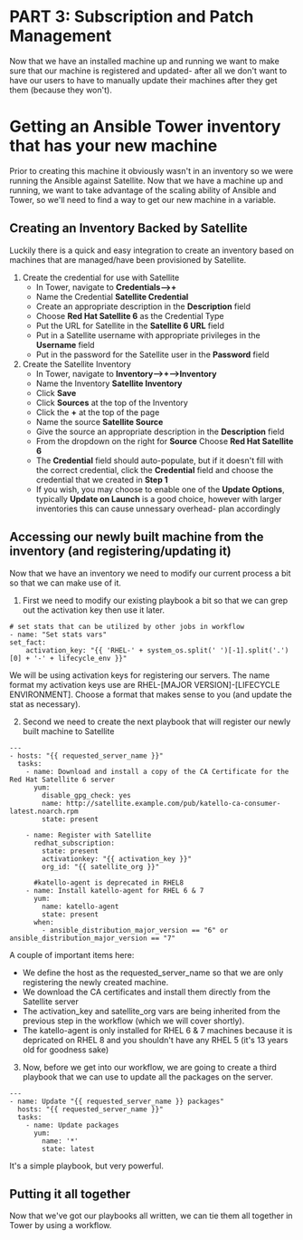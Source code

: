 # PART 3: Subscription and Patch Management
Now that we have an installed machine up and running we want to make sure that our machine is registered and updated- after all we don't want to have our users to have to manually update their machines after they get them (because they won't).

# Getting an Ansible Tower inventory that has your new machine
Prior to creating this machine it obviously wasn't in an inventory so we were running the Ansible against Satellite.  Now that we have a machine up and running, we want to take advantage of the scaling ability of Ansible and Tower, so we'll need to find a way to get our new machine in a variable.

## Creating an Inventory Backed by Satellite
Luckily there is a quick and easy integration to create an inventory based on machines that are managed/have been provisioned by Satellite.

1. Create the credential for use with Satellite
   * In Tower, navigate to **Credentials-->+**
   * Name the Credential **Satellite Credential**
   * Create an appropriate description in the **Description** field
   * Choose **Red Hat Satellite 6** as the Credential Type
   * Put the URL for Satellite in the **Satellite 6 URL** field
   * Put in a Satellite username with appropriate privileges in the **Username** field
   * Put in the password for the Satellite user in the **Password** field
2. Create the Satellite Inventory
   * In Tower, navigate to **Inventory-->+-->Inventory**
   * Name the Inventory **Satellite Inventory**
   * Click **Save**
   * Click **Sources** at the top of the Inventory
   * Click the **+** at the top of the page
   * Name the source **Satellite Source**
   * Give the source an appropriate description in the **Description** field
   * From the dropdown on the right for **Source** Choose **Red Hat Satellite 6**
   * The **Credential** field should auto-populate, but if it doesn't fill with the correct credential, click the **Credential** field and choose the credential that we created in **Step 1**
   * If you wish, you may choose to enable one of the **Update Options**, typically **Update on Launch** is a good choice, however with larger inventories this can cause unnessary overhead- plan accordingly   

## Accessing our newly built machine from the inventory (and registering/updating it)
Now that we have an inventory we need to modify our current process a bit so that we can make use of it.

1. First we need to modify our existing playbook a bit so that we can grep out the activation key then use it later.
```
# set stats that can be utilized by other jobs in workflow
- name: "Set stats vars"
set_fact:
    activation_key: "{{ 'RHEL-' + system_os.split(' ')[-1].split('.')[0] + '-' + lifecycle_env }}"
```

We will be using activation keys for registering our servers.  The name format my activation keys use are RHEL-[MAJOR VERSION]-[LIFECYCLE ENVIRONMENT].  Choose a format that makes sense to you (and update the stat as necessary).

2. Second we need to create the next playbook that will register our newly built machine to Satellite

```
---
- hosts: "{{ requested_server_name }}"
  tasks:
    - name: Download and install a copy of the CA Certificate for the Red Hat Satellite 6 server
      yum:
        disable_gpg_check: yes
        name: http://satellite.example.com/pub/katello-ca-consumer-latest.noarch.rpm
        state: present

    - name: Register with Satellite
      redhat_subscription:
        state: present
        activationkey: "{{ activation_key }}"
        org_id: "{{ satellite_org }}"

      #katello-agent is deprecated in RHEL8
    - name: Install katello-agent for RHEL 6 & 7
      yum:
        name: katello-agent
        state: present
      when:
        - ansible_distribution_major_version == "6" or ansible_distribution_major_version == "7"
```

A couple of important items here:
  - We define the host as the requested_server_name so that we are only registering the newly created machine.
  - We download the CA certificates and install them directly from the Satellite server
  - The activation_key and satellite_org vars are being inherited from the previous step in the workflow (which we will cover shortly).
  - The katello-agent is only installed for RHEL 6 & 7 machines because it is depricated on RHEL 8 and you shouldn't have any RHEL 5 (it's 13 years old for goodness sake)

3. Now, before we get into our workflow, we are going to create a third playbook that we can use to update all the packages on the server.

```
---
- name: Update "{{ requested_server_name }} packages"
  hosts: "{{ requested_server_name }}"
  tasks:
    - name: Update packages
      yum:
        name: '*'
        state: latest
```
It's a simple playbook, but very powerful.


## Putting it all together
Now that we've got our playbooks all written, we can tie them all together in Tower by using a workflow.





